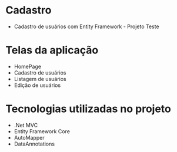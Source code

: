 # Cadastro
 - Cadastro de usuários com Entity Framework - Projeto Teste

# Telas da aplicação
 - HomePage
 - Cadastro de usuários
 - Listagem de usuários
 - Edição de usuários

# Tecnologias utilizadas no projeto
 - .Net MVC
 - Entity Framework Core
 - AutoMapper
 - DataAnnotations
  
